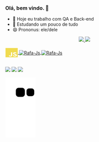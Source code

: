 ### Olá, bem vindo. 👋

- 🔭 Hoje eu trabalho com QA e Back-end
- 🌱 Estudando um pouco de tudo
- 😄 Prononus: ele/dele

<div align="center">
  <a href="https://github.com/Noltim">
  <img height="180em" src="https://github-readme-stats.vercel.app/api?username=Noltim&show_icons=true&theme=dark&include_all_commits=true&count_private=true"/>
  <img height="180em" src="https://github-readme-stats.vercel.app/api/top-langs/?username=Noltim&layout=compact&langs_count=7&theme=dark"/>
</div>
  <div style="display: inline_block"><br>
  <img align="center" alt="Rafa-Js" height="30" width="40" src="https://raw.githubusercontent.com/devicons/devicon/master/icons/javascript/javascript-plain.svg">
  <img align="center" alt="Rafa-Js" height="40" width="50" src="https://cdn.jsdelivr.net/gh/devicons/devicon/icons/java/java-original-wordmark.svg" />
  <img align="center" alt="Rafa-Js" height="40" width="50" src="https://cdn.jsdelivr.net/gh/devicons/devicon/icons/mysql/mysql-original-wordmark.svg" />
                   
  </div>

 ##
  
  <div> 
  <a href="https://instagram.com/mto_liveira" target="_blank"><img src="https://img.shields.io/badge/-Instagram-%23E4405F?style=for-the-badge&logo=instagram&logoColor=white" target="_blank"></a>
  <a href = "mailto:milton_oliveira18@live.com"><img src="https://img.shields.io/badge/-Gmail-%23333?style=for-the-badge&logo=gmail&logoColor=white" target="_blank"></a>
  <a href="https://www.linkedin.com/in/jose-milton-de-oliveira-neto-102089220" target="_blank"><img src="https://img.shields.io/badge/-LinkedIn-%230077B5?style=for-the-badge&logo=linkedin&logoColor=white" target="_blank"></a> 
 
  ![Snake animation](https://github.com/Noltim/Noltim/blob/output/github-contribution-grid-snake.svg)
 
</div>
